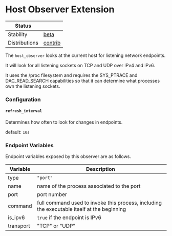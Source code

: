 # Host Observer Extension

<!-- status autogenerated section -->
| Status        |           |
| ------------- |-----------|
| Stability     | [beta]  |
| Distributions | [contrib] |

[beta]: https://github.com/open-telemetry/opentelemetry-collector#beta
[contrib]: https://github.com/open-telemetry/opentelemetry-collector-releases/tree/main/distributions/otelcol-contrib
<!-- end autogenerated section -->

The `host_observer` looks at the current host for listening network endpoints.

It will look for all listening sockets on TCP and UDP over IPv4 and IPv6.

It uses the /proc filesystem and requires the SYS_PTRACE and DAC_READ_SEARCH capabilities so that it can determine what processes own the listening sockets.

### Configuration

#### `refresh_interval`

Determines how often to look for changes in endpoints.

default: `10s`

### Endpoint Variables

Endpoint variables exposed by this observer are as follows.

| Variable  | Description                                                                                |
|-----------|--------------------------------------------------------------------------------------------|
| type      | `"port"`                                                                                     |
| name      | name of the process associated to the port                                                 |
| port      | port number                                                                                |
| command   | full command used to invoke this process, including the executable itself at the beginning |
| is_ipv6   | `true` if the endpoint is IPv6                                                             |
| transport | "TCP" or "UDP"                                                                             |
